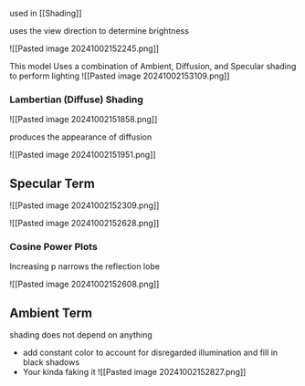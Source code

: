 used in [[Shading]]

uses the view direction to determine brightness

![[Pasted image 20241002152245.png]]

This model Uses a combination of Ambient, Diffusion, and Specular shading to perform lighting 
![[Pasted image 20241002153109.png]]
### Lambertian (Diffuse) Shading 
![[Pasted image 20241002151858.png]]

produces the appearance of diffusion 

![[Pasted image 20241002151951.png]]


## Specular Term

![[Pasted image 20241002152309.png]]

![[Pasted image 20241002152628.png]]
### Cosine Power Plots 

Increasing p narrows the reflection lobe

![[Pasted image 20241002152608.png]]

## Ambient Term 

shading does not depend on anything 
- add constant color to account for disregarded illumination and fill in black shadows 
- Your kinda faking it 
![[Pasted image 20241002152827.png]]